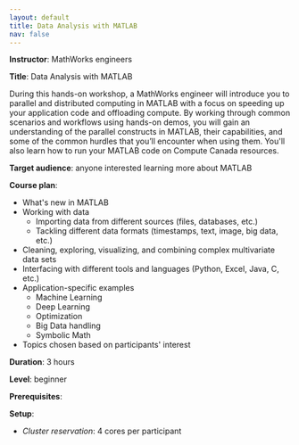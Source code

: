 ```yaml
---
layout: default
title: Data Analysis with MATLAB
nav: false
---
```


**Instructor**: MathWorks engineers

**Title**: Data Analysis with MATLAB

During this hands-on workshop, a MathWorks engineer will introduce you to parallel and distributed
computing in MATLAB with a focus on speeding up your application code and offloading compute. By working
through common scenarios and workflows using hands-on demos, you will gain an understanding of the
parallel constructs in MATLAB, their capabilities, and some of the common hurdles that you’ll encounter
when using them. You'll also learn how to run your MATLAB code on Compute Canada resources.

**Target audience**: anyone interested learning more about MATLAB

**Course plan**:

- What's new in MATLAB
- Working with data
  - Importing data from different sources (files, databases, etc.)
  - Tackling different data formats (timestamps, text, image, big data, etc.)
- Cleaning, exploring, visualizing, and combining complex multivariate data sets
- Interfacing with different tools and languages (Python, Excel, Java, C, etc.)
- Application-specific examples
  - Machine Learning
  - Deep Learning
  - Optimization
  - Big Data handling
  - Symbolic Math
- Topics chosen based on participants' interest

**Duration**: 3 hours

**Level**: beginner

**Prerequisites**: 

**Setup**:
- *Cluster reservation*: 4 cores per participant
